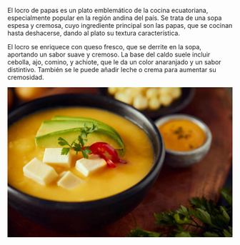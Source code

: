 El locro de papas es un plato emblemático de la cocina ecuatoriana, especialmente popular en la región andina del país. Se trata de una sopa espesa y cremosa, cuyo ingrediente principal son las papas, que se cocinan hasta deshacerse, dando al plato su textura característica.

El locro se enriquece con queso fresco, que se derrite en la sopa, aportando un sabor suave y cremoso. La base del caldo suele incluir cebolla, ajo, comino, y achiote, que le da un color anaranjado y un sabor distintivo. También se le puede añadir leche o crema para aumentar su cremosidad.

![locro](imagenes/locro.jpg)